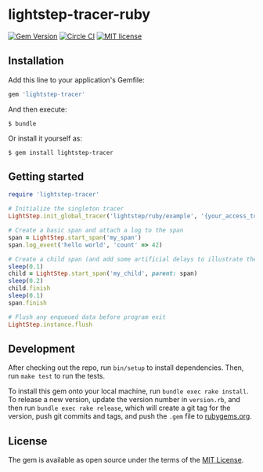 # lightstep-tracer-ruby

[![Gem Version](https://badge.fury.io/rb/lightstep-tracer.svg)](https://badge.fury.io/rb/lightstep-tracer) [![Circle CI](https://circleci.com/gh/lightstep/lightstep-tracer-ruby.svg?style=shield)](https://circleci.com/gh/lightstep/lightstep-tracer-ruby) [![MIT license](http://img.shields.io/badge/license-MIT-blue.svg)](http://opensource.org/licenses/MIT)

## Installation

Add this line to your application's Gemfile:

```ruby
gem 'lightstep-tracer'
```

And then execute:

    $ bundle

Or install it yourself as:

    $ gem install lightstep-tracer


## Getting started

```ruby
require 'lightstep-tracer'

# Initialize the singleton tracer
LightStep.init_global_tracer('lightstep/ruby/example', '{your_access_token}')

# Create a basic span and attach a log to the span
span = LightStep.start_span('my_span')
span.log_event('hello world', 'count' => 42)

# Create a child span (and add some artificial delays to illustrate the timing)
sleep(0.1)
child = LightStep.start_span('my_child', parent: span)
sleep(0.2)
child.finish
sleep(0.1)
span.finish

# Flush any enqueued data before program exit
LightStep.instance.flush
```

## Development

After checking out the repo, run `bin/setup` to install dependencies. Then, run `make test` to run the tests.

To install this gem onto your local machine, run `bundle exec rake install`. To release a new version, update the version number in `version.rb`, and then run `bundle exec rake release`, which will create a git tag for the version, push git commits and tags, and push the `.gem` file to [rubygems.org](https://rubygems.org).

## License

The gem is available as open source under the terms of the [MIT License](http://opensource.org/licenses/MIT).
